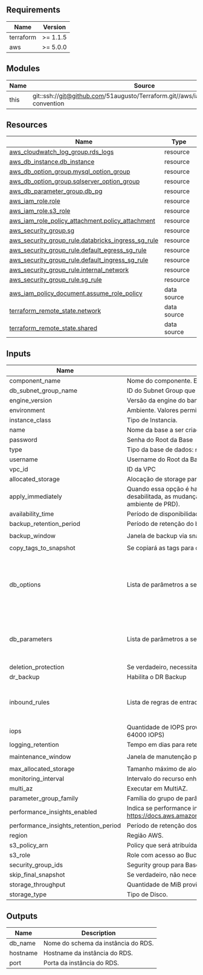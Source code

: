 <!-- BEGIN_TF_DOCS -->
## Requirements

| Name | Version |
|------|---------|
| terraform | >= 1.1.5 |
| aws | >= 5.0.0 |

## Modules

| Name | Source | Version |
|------|--------|---------|
| this | git::ssh://git@github.com/51augusto/Terraform.git//aws/iac/modules/naming-convention | master |

## Resources

| Name | Type |
|------|------|
| [aws_cloudwatch_log_group.rds_logs](https://registry.terraform.io/providers/hashicorp/aws/latest/docs/resources/cloudwatch_log_group) | resource |
| [aws_db_instance.db_instance](https://registry.terraform.io/providers/hashicorp/aws/latest/docs/resources/db_instance) | resource |
| [aws_db_option_group.mysql_option_group](https://registry.terraform.io/providers/hashicorp/aws/latest/docs/resources/db_option_group) | resource |
| [aws_db_option_group.sqlserver_option_group](https://registry.terraform.io/providers/hashicorp/aws/latest/docs/resources/db_option_group) | resource |
| [aws_db_parameter_group.db_pg](https://registry.terraform.io/providers/hashicorp/aws/latest/docs/resources/db_parameter_group) | resource |
| [aws_iam_role.role](https://registry.terraform.io/providers/hashicorp/aws/latest/docs/resources/iam_role) | resource |
| [aws_iam_role.s3_role](https://registry.terraform.io/providers/hashicorp/aws/latest/docs/resources/iam_role) | resource |
| [aws_iam_role_policy_attachment.policy_attachment](https://registry.terraform.io/providers/hashicorp/aws/latest/docs/resources/iam_role_policy_attachment) | resource |
| [aws_security_group.sg](https://registry.terraform.io/providers/hashicorp/aws/latest/docs/resources/security_group) | resource |
| [aws_security_group_rule.databricks_ingress_sg_rule](https://registry.terraform.io/providers/hashicorp/aws/latest/docs/resources/security_group_rule) | resource |
| [aws_security_group_rule.default_egress_sg_rule](https://registry.terraform.io/providers/hashicorp/aws/latest/docs/resources/security_group_rule) | resource |
| [aws_security_group_rule.default_ingress_sg_rule](https://registry.terraform.io/providers/hashicorp/aws/latest/docs/resources/security_group_rule) | resource |
| [aws_security_group_rule.internal_network](https://registry.terraform.io/providers/hashicorp/aws/latest/docs/resources/security_group_rule) | resource |
| [aws_security_group_rule.sg_rule](https://registry.terraform.io/providers/hashicorp/aws/latest/docs/resources/security_group_rule) | resource |
| [aws_iam_policy_document.assume_role_policy](https://registry.terraform.io/providers/hashicorp/aws/latest/docs/data-sources/iam_policy_document) | data source |
| [terraform_remote_state.network](https://registry.terraform.io/providers/hashicorp/terraform/latest/docs/data-sources/remote_state) | data source |
| [terraform_remote_state.shared](https://registry.terraform.io/providers/hashicorp/terraform/latest/docs/data-sources/remote_state) | data source |

## Inputs

| Name | Description | Type | Default | Required |
|------|-------------|------|---------|:--------:|
| component\_name | Nome do componente. Exemplo: `SSM`, `GAO`, `FUNDOS`, `CORP`, `SHARED` | `string` | n/a | yes |
| db\_subnet\_group\_name | ID do Subnet Group que será utilizado pela instância | `string` | n/a | yes |
| engine\_version | Versão da engine do banco | `string` | n/a | yes |
| environment | Ambiente. Valores permitidos: `dev`, `cer`, `hml` , `prd`, `shared`, `sandbox` | `string` | n/a | yes |
| instance\_class | Tipo de Instancia. | `string` | n/a | yes |
| name | Nome da base a ser criada. | `string` | n/a | yes |
| password | Senha do Root da Base | `string` | n/a | yes |
| type | Tipo da base de dados: `mysql`, `postgresql`, `mssql-ex`, `mssql-se`, `mssql-web` | `string` | n/a | yes |
| username | Username do Root da Base. | `string` | n/a | yes |
| vpc\_id | ID da VPC | `string` | n/a | yes |
| allocated\_storage | Alocação de storage para a instância do banco | `number` | `20` | no |
| apply\_immediately | Quando essa opção é habilitada para `true`, todas as mudanças no RDS ocorrem **imediatamente** . Caso fique desabilitada, as mudanças solicitadas ocorrerão na próxima janela de manutenção (Recomendado para ambiente de PRD). | `bool` | `false` | no |
| availability\_time | Período de disponibilidade do serviço: `12/5`, `12/7`, `18/5`, `18/7`, `24/5`, `24/7`. | `string` | `"24/7"` | no |
| backup\_retention\_period | Período de retenção do backup via snapshot. | `number` | `7` | no |
| backup\_window | Janela de backup via snapshot. | `string` | `"07:00-09:00"` | no |
| copy\_tags\_to\_snapshot | Se copiará as tags para os snapshots ou não. | `bool` | `true` | no |
| db\_options | Lista de parâmetros a serem configurados no parameter group. | <pre>map(object({<br/>    port = number<br/>    option_settings = list(object({<br/>      name  = string<br/>      value = string<br/>    }))<br/>  }))</pre> | `{}` | no |
| db\_parameters | Lista de parâmetros a serem configurados no parameter group. | <pre>list(object({<br/>    name         = string<br/>    value        = string<br/>    apply_method = string<br/>  }))</pre> | `[]` | no |
| deletion\_protection | Se verdadeiro, necessita desabilitar no console a proteção contra exclusão acidental. | `string` | `false` | no |
| dr\_backup | Habilita o DR Backup | `bool` | `false` | no |
| inbound\_rules | Lista de regras de entrada para liberação de IPs. | <pre>list(object({<br/>    description = string,<br/>    cidr_blocks = list(string)<br/>  }))</pre> | `[]` | no |
| iops | Quantidade de IOPS provisionados. Valores aceitos: SQLServer (3000–16000 IOPS) - Demais (12000–64000 IOPS) | `number` | `null` | no |
| logging\_retention | Tempo em dias para retenção de logs no CloudWatch. | `number` | `14` | no |
| maintenance\_window | Janela de manutenção para implementação de atualizações, por exemplo. | `string` | `"sun:04:00-sun:04:30"` | no |
| max\_allocated\_storage | Tamanho máximo de alocação de storage para a instância do banco | `number` | `null` | no |
| monitoring\_interval | Intervalo do recurso enhanced monitoring. | `number` | `30` | no |
| multi\_az | Executar em MultiAZ. | `bool` | `false` | no |
| parameter\_group\_family | Família do grupo de parâmetros do banco de dados. | `string` | `""` | no |
| performance\_insights\_enabled | Indica se performance insights será ativado ou não. Atenção para o suporte desse recurso no MySQL: https://docs.aws.amazon.com/AmazonRDS/latest/AuroraUserGuide/USER_PerfInsights.Overview.Engines.html | `bool` | `true` | no |
| performance\_insights\_retention\_period | Período de retenção dos dados do Performance Insights. | `number` | `7` | no |
| region | Região AWS. | `string` | `"us-east-1"` | no |
| s3\_policy\_arn | Policy que será atribuída à role do RDS SQL Server. Obrigatório caso seja criado um RDS SQL Server. | `string` | `null` | no |
| s3\_role | Role com acesso ao Bucket S3 que será usado para backup/restore instâncias SQL Server | `string` | `null` | no |
| security\_group\_ids | Segurity group para Base. | `set(string)` | `null` | no |
| skip\_final\_snapshot | Se verdadeiro, não necessita de snapshot final para destruir o banco de dados. | `bool` | `false` | no |
| storage\_throughput | Quantidade de MiB provisionados. Valores aceitos: SQLServer (125–1000 MiB/s) - Demais (500–4000 MiB/s) | `number` | `null` | no |
| storage\_type | Tipo de Disco. | `string` | `"gp2"` | no |

## Outputs

| Name | Description |
|------|-------------|
| db\_name | Nome do schema da instância do RDS. |
| hostname | Hostname da instância do RDS. |
| port | Porta da instância do RDS. |
<!-- END_TF_DOCS -->